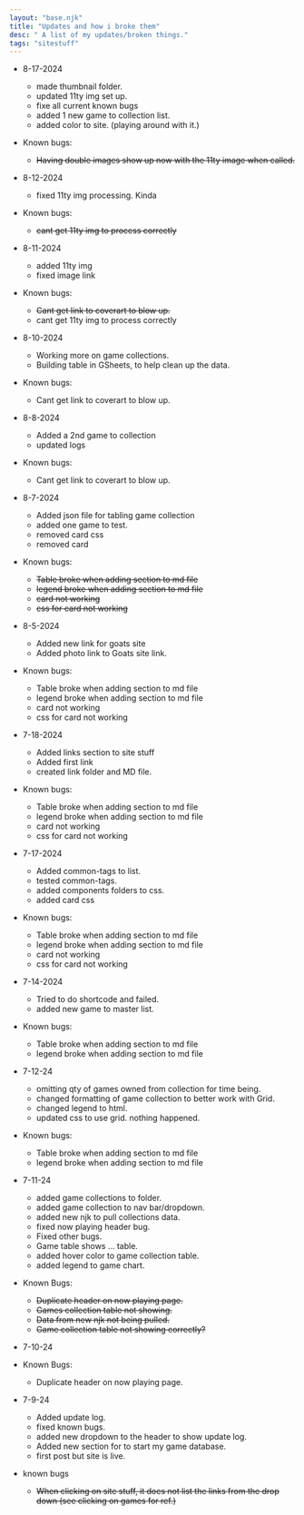 ```yaml
---
layout: "base.njk"
title: "Updates and how i broke them"
desc: " A list of my updates/broken things."
tags: "sitestuff"
---
```


- 8-17-2024
  - made thumbnail folder. 
  - updated 11ty img set up.
  - fixe all current known bugs
  - added 1 new game to collection list. 
  - added color to site. (playing around with it.)

- Known bugs:
  - ~~Having double images show up now with the 11ty image when called.~~

- 8-12-2024
  - fixed 11ty img processing. Kinda
  
- Known bugs:
  - ~~cant get 11ty img to process correctly~~

- 8-11-2024
  - added 11ty img
  - fixed image link
  
- Known bugs:
  - ~~Cant get link to coverart to blow up.~~
  - cant get 11ty img to process correctly 

- 8-10-2024
  - Working more on game collections. 
  - Building table in GSheets, to help clean up the data. 

- Known bugs:
  - Cant get link to coverart to blow up.

- 8-8-2024
  - Added a 2nd game to collection
  - updated logs

- Known bugs:
  - Cant get link to coverart to blow up. 

- 8-7-2024
  - Added json file for tabling game collection
  - added one game to test.
  - removed card css
  - removed card

- Known bugs:
  - ~~Table broke when adding section to md file~~
  - ~~legend broke when adding section to md file~~
  - ~~card not working~~
  - ~~css for card not working~~

- 8-5-2024
  - Added new link for goats site
  - Added photo link to Goats site link.

- Known bugs:
  - Table broke when adding section to md file
  - legend broke when adding section to md file
  - card not working
  - css for card not working


- 7-18-2024
  - Added links section to site stuff
  - Added first link
  - created link folder and MD file.

- Known bugs:
  - Table broke when adding section to md file
  - legend broke when adding section to md file
  - card not working
  - css for card not working

- 7-17-2024
  - Added common-tags to list. 
  - tested common-tags.
  - added components folders to css.
  - added card css

- Known bugs:
  - Table broke when adding section to md file
  - legend broke when adding section to md file
  - card not working
  - css for card not working

- 7-14-2024
  - Tried to do shortcode and failed. 
  - added new game to master list. 

- Known bugs:
  - Table broke when adding section to md file
  - legend broke when adding section to md file


- 7-12-24
  - omitting qty of games owned from collection for time being. 
  - changed formatting of game collection to better work with Grid. 
  - changed legend to html.
  - updated css to use grid. nothing happened. 

- Known bugs:
  - Table broke when adding section to md file
  - legend broke when adding section to md file


- 7-11-24
  - added game collections to folder.
  - added game collection to nav bar/dropdown.
  - added new njk to pull collections data. 
  - fixed now playing header bug.
  - Fixed other bugs.
  - Game table shows ... table. 
  - added hover color to game collection table.
  - added legend to game chart. 

- Known Bugs:
  - ~~Duplicate header on now playing page.~~
  - ~~Games collection table not showing.~~
  - ~~Data from new njk not being pulled.~~
  - ~~Game collection table not showing correctly?~~ 

- 7-10-24

- Known Bugs:
  - Duplicate header on now playing page. 

- 7-9-24
  - Added update log.
  - fixed known bugs.
  - added new dropdown to the header to show update log.
  - Added new section for to start my game database.
  - first post but site is live. 

- known bugs
  - ~~When clicking on site stuff, it does not list the links from the drop down (see clicking on games for ref.)~~
